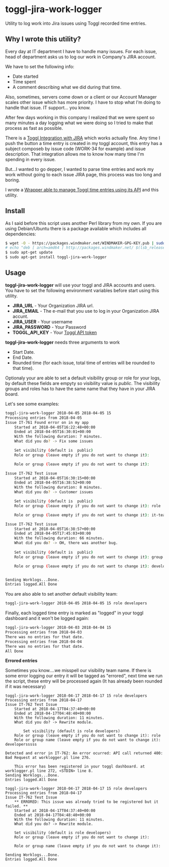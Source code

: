 # toggl-jira-work-logger
Utility to log work into Jira issues using Toggl recorded time entries.

## Why I wrote this utility?

Every day at IT department I have to handle many issues. For each issue, head of department asks us to log our work in Company's JIRA account.

We have to set the following info:
* Date started
* Time spent
* A comment describing what we did during that time.

Also, sometimes, servers come down or a client or our Account Manager scales other issue which has more priority. I have to stop what I'm doing to handle that issue. IT support... you know.

After few days working in this company I realized that we were spent so many minutes a day logging what we were doing so I tried to make that process as fast as possible.

There is a [Toggl Integration with JIRA](https://toggl.com/jira-time-tracking/) which works actually fine. Any time I push the button a time entry is created in my toggl account, this entry has a subject composeb by issue code (WORK-34 for example) and issue description. That integration allows me to know how many time I'm spending in every issue.

But...I wanted to go depper, I wanted to parse time entries and work my work without going to each issue JIRA page, this process was too long and boring.

I wrote a [Wrapper able to manage Toggl time entries using its API](https://github.com/a-castellano/Toggl-Wrapper) and this utility.

## Install

As I said before this script uses another Perl library from my own. If you are using Debian/Ubuntu there is a package available which includes all dependencies:
```bash
$ wget -O - https://packages.windmaker.net/WINDMAKER-GPG-KEY.pub | sudo apt-key add -
# echo "deb [ arch=amd64 ] http://packages.windmaker.net/ $(lsb_release -cs) testing" > /etc/apt/sources.list.d/windmaker.list
$ sudo apt-get update
$ sudo apt-get install toggl-jira-work-logger
```

## Usage

**toggl-jira-work-logger** will use your toggl and JIRA accounts and users. You have to set the following environment variables before start using this utility.

* **JIRA_URL** - Your Organization JIRA url.
* **JIRA_EMAIL** - The e-mail that you use to log in your Organization JIRA accunt. 
* **JIRA_USER** - Your username
* **JIRA_PASSWORD** - Your Password
* **TOGGL_API_KEY** - Your [Toggl API token](https://support.toggl.com/api-token/)

**toggl-jira-work-logger** needs three arguments to work
* Start Date.
* End Date.
* Rounded time (for each issue, total time of entries will be rounded to that time).

Optionaly your are able to set a default visibility group or role for your logs, by default these fields are empyty so visibility value is *public*. The visibility groups and roles has to have the same name that they have in your JIRA board.

Let's see some examples:
```bash
toggl-jira-work-logger 2018-04-05 2018-04-05 15
Processing entries from 2018-04-05
Issue IT-761 Found error on in my app
	Started at 2018-04-05T16:22:48+00:00
	Ended at 2018-04-05T16:30:01+00:00
	With the following duration: 7 minutes.
	What did you do? -> Fix some issues

	Set visibility (default is  public)
	Role or group (leave empty if you do not want to change it):

	Role or group (leave empty if you do not want to change it):

Issue IT-762 Test issue
	Started at 2018-04-05T16:30:15+00:00
	Ended at 2018-04-05T16:38:52+00:00
	With the following duration: 8 minutes.
	What did you do? -> Customer issues

	Set visibility (default is  public)
	Role or group (leave empty if you do not want to change it): role

	Role or group (leave empty if you do not want to change it): it-team

Issue IT-762 Test issue
	Started at 2018-04-05T16:38:57+00:00
	Ended at 2018-04-05T17:45:03+00:00
	With the following duration: 66 minutes.
	What did you do? -> OH, there was another bug.
	
	Set visibility (default is  public)
	Role or group (leave empty if you do not want to change it): group

	Role or group (leave empty if you do not want to change it): developers


Sending Worklogs...Done.
Entries logged.All Done
```

You are also able to set another default visibility team:
```bash
toggl-jira-work-logger 2018-04-05 2018-04-05 15 role developers
```
Finally, each logged time entry is marked as "logged" in your toggl dashboard and it won't be logged again:
```bash
toggl-jira-work-logger 2018-04-03 2018-04-04 15
Processing entries from 2018-04-03
There was no entries for that date.
Processing entries from 2018-04-04
There was no entries for that date.
All Done
```

**Errored entries**

Sometimes you know....we misspell our visibility team name. If there is some error logging our entry it will be tagged as "errored", next time we run the script, these entry will be processed again (It has already been rounded if it was necessary)

```
toggl-jira-work-logger 2018-04-17 2018-04-17 15 role developers
Processing entries from 2018-04-17
Issue IT-762 Test Issue
	Started at 2018-04-17T04:37:40+00:00
	Ended at 2018-04-17T04:48:40+00:00
	With the following duration: 11 minutes.
	What did you do? -> Rewrite module.

        Set visibility (default is role developers)
	Role or group (leave empty if you do not want to change it): role
	Role or group name (leave empty if you do not want to change it): developersssss

Detected and error in IT-762: An error ocurred: API call returned 400: Bad Request at worklogger.pl line 276.

	This error has been registered in your toggl dashboard. at worklogger.pl line 272, <STDIN> line 8.
Sending Worklogs...Done.
Entries logged.All Done

toggl-jira-work-logger 2018-04-17 2018-04-17 15 role developers
Processing entries from 2018-04-17
Issue IT-762 Test Issue
	** ERRORED: This issue was already tried to be registered but it failed. **
	Started at 2018-04-17T04:37:40+00:00
	Ended at 2018-04-17T04:48:40+00:00
	With the following duration: 11 minutes.
	What did you do? -> Rewrite module.

	Set visibility (default is role developers)
	Role or group (leave empty if you do not want to change it): 
	
	Role or group name (leave empty if you do not want to change it):

Sending Worklogs...Done.
Entries logged.All Done
```
